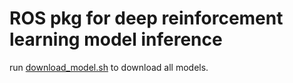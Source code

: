 # ROS pkg for deep reinforcement learning model inference

run [download_model.sh](./model/download_model.sh) to download all models.